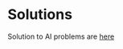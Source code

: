 # Solutions

Solution to AI problems are [here](https://drive.google.com/drive/folders/18LpjcBe6rrH-LSwBcAKXUAMpHayF-Dg1?usp=drive_link)
